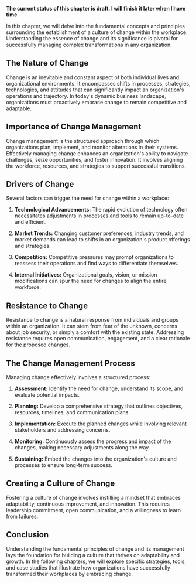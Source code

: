 **The current status of this chapter is draft. I will finish it later when I have time**

In this chapter, we will delve into the fundamental concepts and principles surrounding the establishment of a culture of change within the workplace. Understanding the essence of change and its significance is pivotal for successfully managing complex transformations in any organization.

The Nature of Change
--------------------

Change is an inevitable and constant aspect of both individual lives and organizational environments. It encompasses shifts in processes, strategies, technologies, and attitudes that can significantly impact an organization's operations and trajectory. In today's dynamic business landscape, organizations must proactively embrace change to remain competitive and adaptable.

Importance of Change Management
-------------------------------

Change management is the structured approach through which organizations plan, implement, and monitor alterations in their systems. Effectively managing change enhances an organization's ability to navigate challenges, seize opportunities, and foster innovation. It involves aligning the workforce, resources, and strategies to support successful transitions.

Drivers of Change
-----------------

Several factors can trigger the need for change within a workplace:

1. **Technological Advancements:** The rapid evolution of technology often necessitates adjustments in processes and tools to remain up-to-date and efficient.

2. **Market Trends:** Changing customer preferences, industry trends, and market demands can lead to shifts in an organization's product offerings and strategies.

3. **Competition:** Competitive pressures may prompt organizations to reassess their operations and find ways to differentiate themselves.

4. **Internal Initiatives:** Organizational goals, vision, or mission modifications can spur the need for changes to align the entire workforce.

Resistance to Change
--------------------

Resistance to change is a natural response from individuals and groups within an organization. It can stem from fear of the unknown, concerns about job security, or simply a comfort with the existing state. Addressing resistance requires open communication, engagement, and a clear rationale for the proposed changes.

The Change Management Process
-----------------------------

Managing change effectively involves a structured process:

1. **Assessment:** Identify the need for change, understand its scope, and evaluate potential impacts.

2. **Planning:** Develop a comprehensive strategy that outlines objectives, resources, timelines, and communication plans.

3. **Implementation:** Execute the planned changes while involving relevant stakeholders and addressing concerns.

4. **Monitoring:** Continuously assess the progress and impact of the changes, making necessary adjustments along the way.

5. **Sustaining:** Embed the changes into the organization's culture and processes to ensure long-term success.

Creating a Culture of Change
----------------------------

Fostering a culture of change involves instilling a mindset that embraces adaptability, continuous improvement, and innovation. This requires leadership commitment, open communication, and a willingness to learn from failures.

Conclusion
----------

Understanding the fundamental principles of change and its management lays the foundation for building a culture that thrives on adaptability and growth. In the following chapters, we will explore specific strategies, tools, and case studies that illustrate how organizations have successfully transformed their workplaces by embracing change.
